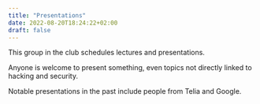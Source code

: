 ```yaml
---
title: "Presentations"
date: 2022-08-20T18:24:22+02:00
draft: false
---
```

This group in the club schedules lectures and presentations.

Anyone is welcome to present something, even topics not directly linked to hacking and security.

Notable presentations in the past include people from Telia and Google.
